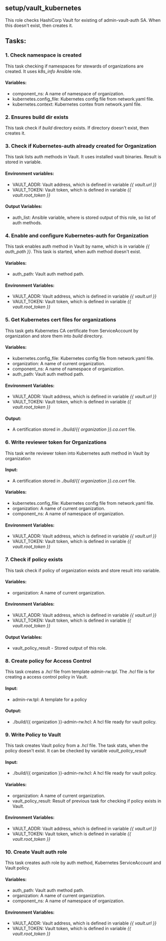 [//]: # (##############################################################################################)
[//]: # (Copyright Accenture. All Rights Reserved.)
[//]: # (SPDX-License-Identifier: Apache-2.0)
[//]: # (##############################################################################################)

## setup/vault_kubernetes
This role checks HashiCorp Vault for existing of admin-vault-auth SA. When this doesn't exist, then creates it.

## Tasks:
### 1. Check namespace is created
This task checking if namespaces for stewards of organizations are created.
It uses *k8s_info* Ansible role.

#### Variables:
 - component_ns: A name of namespace of organization.
 - kubernetes.config_file: Kubernetes config file from network.yaml file.
 - kubernetes.context: Kubernetes contex from network.yaml file.
### 2. Ensures build dir exists
This task check if *build* directory exists.
If directory doesn't exist, then creates it.
### 3. Check if Kubernetes-auth already created for Organization
This task lists auth methods in Vault. It uses installed vault binaries.
Result is stored in variable.

#### Environment variables:
 - VAULT_ADDR: Vault address, which is defined in variable *{{ vault.url }}*
 - VAULT_TOKEN: Vault token, which is defined in variable *{{ vault.root_token }}*
 
#### Output Variables:
 - auth_list: Ansible variable, where is stored output of this role, so list of auth methods.
### 4. Enable and configure Kubernetes-auth for Organization
This task enables auth method in Vault by name, which is in variable *{{ auth_path }}*.
This task is started, when auth method doesn't exist.

#### Variables:
 - auth_path: Vault auth method path.
 
#### Environment Variables:
 - VAULT_ADDR: Vault address, which is defined in variable *{{ vault.url }}*
 - VAULT_TOKEN: Vault token, which is defined in variable *{{ vault.root_token }}*
 
### 5. Get Kubernetes cert files for organizations
This task gets Kubernetes CA certificate from ServiceAccount by organization and store them into *build* directory.

#### Variables:
 - kubernetes.config_file: Kubernetes config file from network.yaml file.
 - organization: A name of current organization.
 - component_ns: A name of namespace of organization.
 - auth_path: Vault auth method path.
 
#### Environment Variables:
 - VAULT_ADDR: Vault address, which is defined in variable *{{ vault.url }}*
 - VAULT_TOKEN: Vault token, which is defined in variable *{{ vault.root_token }}*
 
#### Output:
 - A certification stored in *./build/{{ organization }}.ca.cert* file.
### 6. Write reviewer token for Organizations
This task write reviewer token into Kubernetes auth method in Vault by organization

#### Input:
 - A certification stored in *./build/{{ organization }}.ca.cert* file. 

#### Variables:
 - kubernetes.config_file: Kubernetes config file from network.yaml file.
 - organization: A name of current organization.
 - component_ns: A name of namespace of organization.
 
#### Environment Variables:
 - VAULT_ADDR: Vault address, which is defined in variable *{{ vault.url }}*
 - VAULT_TOKEN: Vault token, which is defined in variable *{{ vault.root_token }}*

### 7. Check if policy exists
This task check if policy of organization exists and store result into variable.

#### Variables:
 - organization: A name of current organization.
 
#### Environment Variables:
 - VAULT_ADDR: Vault address, which is defined in variable *{{ vault.url }}*
 - VAULT_TOKEN: Vault token, which is defined in variable *{{ vault.root_token }}*

#### Output Variables:
 - vault_policy_result - Stored output of this role.

### 8. Create policy for Access Control
This task creates a *.hcl* file from template *admin-rw.tpl*.
The *.hcl* file is for creating a access control policy in Vault.

#### Input:
 - admin-rw.tpl: A template for a policy

#### Output:
 - ./build/{{ organization }}-admin-rw.hcl: A hcl file ready for vault policy.
 
### 9. Write Policy to Vault
This task creates Vault policy from a *.hcl* file.
The task stats, when the policy doesn't exist.
It can be checked by variable *vault_policy_result*

#### Input:
 - ./build/{{ organization }}-admin-rw.hcl: A hcl file ready for vault policy.
 
#### Variables:
 - organization: A name of current organization.
 - vault_policy_result: Result of previous task for checking if policy exists in Vault.

#### Environment Variables:
 - VAULT_ADDR: Vault address, which is defined in variable *{{ vault.url }}*
 - VAULT_TOKEN: Vault token, which is defined in variable *{{ vault.root_token }}*
    
### 10. Create Vault auth role
This task creates auth role by auth method, Kubernetes ServiceAccount and Vault policy.

#### Variables:
 - auth_path: Vault auth method path.
 - organization: A name of current organization.
 - component_ns: A name of namespace of organization.
 
#### Environment Variables:
 - VAULT_ADDR: Vault address, which is defined in variable *{{ vault.url }}*
 - VAULT_TOKEN: Vault token, which is defined in variable *{{ vault.root_token }}*

